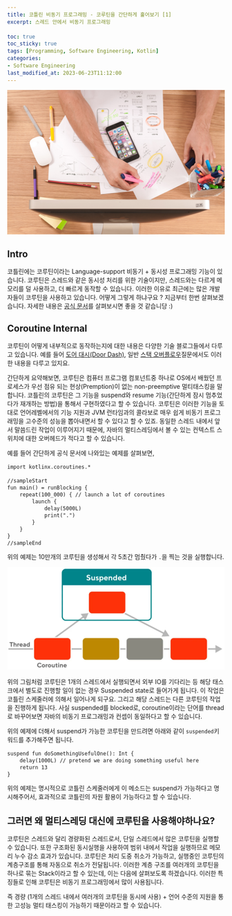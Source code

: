 ```yaml
---
title: 코틀린 비동기 프로그래밍 - 코루틴을 간단하게 훑어보기 [1]
excerpt: 스레드 안에서 비동기 프로그래밍

toc: true
toc_sticky: true
tags: [Programming, Software Engineering, Kotlin]
categories:
- Software Engineering
last_modified_at: 2023-06-23T11:12:00
---
```


![Programming_Language_Pic](../../img/post/230617/firmbee-com-gcsNOsPEXfs-unsplash.jpg)

Intro
----
코틀린에는 코루틴이라는 Language-support 비동기 + 동시성 프로그래밍 기능이 있습니다. 코루틴은 스레드와 같은 동시성 처리를 위한 기술이지만, 스레드와는 다르게 메모리를 덜 사용하고, 더 빠르게 동작할 수 있습니다. 이러한 이유로 최근에는 많은 개발자들이 코루틴을 사용하고 있습니다. 어떻게 그렇게 하냐구요 ? 지금부터 한번 살펴보겠습니다. 자세한 내용은 [공식 문서](https://kotlinlang.org/docs/coroutines-overview.html)를 살펴보시면 좋을 것 같습니당 :)

Coroutine Internal
----
코루틴이 어떻게 내부적으로 동작하는지에 대한 내용은 다양한 기술 블로그들에서 다루고 있습니다. 예를 들어 [도어 대시(Door Dash)](https://doordash.engineering/2021/11/09/the-beginners-guide-to-kotlin-coroutine-internals/), 일반 [스택 오버플로우](https://stackoverflow.com/questions/53526556/how-do-kotlin-coroutines-work-internally)질문에서도 이러한 내용을 다루고 있지요.

간단하게 요약해보면, 코루틴은 컴퓨터 프로그램 컴포넌트중 하나로 OS에서 배웠던 프로세스가 우선 점유 되는 현상(Premption)이 없는 non-preemptive 멀티태스킹을 말합니다. 코틀린의 코루틴은 그 기능을 suspend와 resume 기능(간단하게 잠시 멈추었다가 재개하는 방법)을 통해서 구현하였다고 할 수 있습니다. 코루틴은 이러한 기능을 토대로 언어레벨에서의 기능 지원과 JVM 런타임과의 콜라보로 매우 쉽게 비동기 프로그래밍을 고수준의 성능을 뽑아내면서 할 수 있다고 할 수 있죠. 동일한 스레드 내에서 앞서 말씀드린 작업이 이루어지기 때문에, 자바의 멀티스레딩에서 볼 수 있는 컨텍스트 스위치에 대한 오버헤드가 적다고 할 수 있습니다.

예를 들어 간단하게 공식 문서에 나와있는 예제를 살펴보면,

```
import kotlinx.coroutines.*

//sampleStart
fun main() = runBlocking {
    repeat(100_000) { // launch a lot of coroutines
        launch {
            delay(5000L)
            print(".")
        }
    }
}
//sampleEnd
```

위의 예제는 10만개의 코루틴을 생성해서 각 5초간 멈췄다가 `.`을 찍는 것을 실행합니다.

![Coroutine_1](../../img/post/230623/coroutine-11-1-1024x484.webp)

위의 그림처럼 코루틴은 1개의 스레드에서 실행되면서 외부 IO를 기다리는 등 해당 태스크에서 별도로 진행할 일이 없는 경우 Suspended state로 들어가게 됩니다. 이 작업은 코틀린 스케줄러에 의해서 일어나게 되구요. 그리고 해당 스레드는 다른 코루틴의 작업을 진행하게 됩니다. 사실 suspended를 blocked로, coroutine이라는 단어를 thread로 바꾸어보면 자바의 비동기 프로그래밍과 컨셉이 동일하다고 할 수 있습니다.

위의 예제에 더해서 suspend가 가능한 코루틴을 만드려면 아래와 같이 `suspended`키워드를 추가해주면 됩니다.

```
suspend fun doSomethingUsefulOne(): Int {
    delay(1000L) // pretend we are doing something useful here
    return 13
} 
```

위의 예제는 명시적으로 코틀린 스케줄러에게 이 메소드는 suspend가 가능하다고 명시해주어서, 효과적으로 코틀린의 자원 활용이 가능하다고 할 수 있습니다.


그러면 왜 멀티스레딩 대신에 코루틴을 사용해야하나요?
---
코루틴은 스레드와 달리 경량화된 스레드로서, 단일 스레드에서 많은 코루틴을 실행할 수 있습니다. 또한 구조화된 동시실행을 사용하여 범위 내에서 작업을 실행하므로 메모리 누수 감소 효과가 있습니다. 코루틴은 처리 도중 취소가 가능하고, 실행중인 코루틴의 계층구조를 통해 자동으로 취소가 전달됩니다. 이러한 계층 구조를 여러개의 코루틴을 하나로 묶는 Stack이라고 할 수 있는데, 이는 다음에 살펴보도록 하겠습니다. 이러한 특징들로 인해 코루틴은 비동기 프로그래밍에서 많이 사용됩니다.

즉 경량 (1개의 스레드 내에서 여러개의 코루틴을 동시에 사용) + 언어 수준의 지원을 통한 고성능 멀티 태스킹이 가능하기 때문이라고 할 수 있습니다.